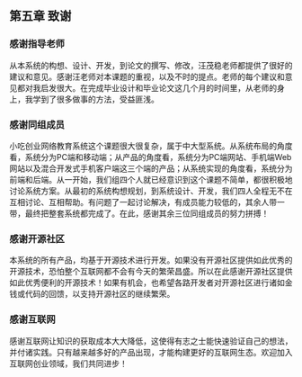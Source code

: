 ## 第五章 致谢

### 感谢指导老师

从本系统的构想、设计、开发，到论文的撰写、修改，汪茂稳老师都提供了很好的建议和意见。感谢汪老师对本课题的重视，以及不时的提点。老师的每个建议和意见都对我启发很大。在完成毕业设计和毕业论文这几个月的时间里，从老师的身上，我学到了很多做事的方法，受益匪浅。

### 感谢同组成员

小吃创业网络教育系统这个课题很大很复杂，属于中大型系统。从系统布局的角度看，系统分为PC端和移动端；从产品的角度看，系统分为PC端网站、手机端Web网站以及混合开发式手机客户端这三个端的产品；从系统实现的角度看，系统分为前端和后端。从一开始，我们组四个人就已经意识到这个课题不简单，都很积极地讨论系统方案。从最初的系统构想规划，到系统设计、开发，我们四人全程无不在互相讨论、互相帮助。有问题了一起讨论解决，有成员能力较低的，其余人带一带，最终把整套系统都完成了。在此，感谢其余三位同组成员的努力拼搏！

### 感谢开源社区

本系统的所有产品，均基于开源技术进行开发。如果没有开源社区提供如此优秀的开源技术，恐怕整个互联网都不会有今天的繁荣昌盛。所以在此感谢开源社区提供如此优秀便利的开源技术！如果有机会，也希望各路开发者对开源社区进行诸如金钱或代码的回馈，以支持开源社区的继续繁荣。

### 感谢互联网

感谢互联网让知识的获取成本大大降低，这使得有志之士能快速验证自己的想法，并付诸实践。只有越来越多好的产品出现，才能构建更好的互联网生态。欢迎加入互联网创业领域，我们共同进步！
